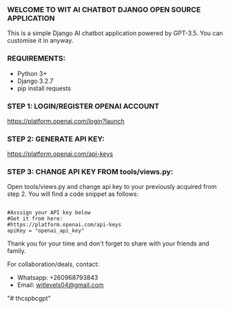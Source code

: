 ### WELCOME TO WIT AI CHATBOT DJANGO OPEN SOURCE APPLICATION
This is a simple Django AI chatbot application powered by GPT-3.5. You can customise it in anyway.

### REQUIREMENTS:
- Python 3+
- Django 3.2.7
- pip install requests

### STEP 1: LOGIN/REGISTER OPENAI ACCOUNT
https://platform.openai.com/login?launch

### STEP 2: GENERATE API KEY:
https://platform.openai.com/api-keys

### STEP 3: CHANGE API KEY FROM tools/views.py:

Open tools/views.py and change api key to your previously acquired from step 2. You will find a code snippet as follows:
```

#Asssign your API key below
#Get it from here:
#https://platform.openai.com/api-keys
apiKey = "openai_api_key"

```



Thank you for your time and don't forget to share with your friends and family.

For collaboration/deals, contact:
- Whatsapp: +260968793843
- Email: witlevels04@gmail.com
  
"# thcspbcgpt" 
